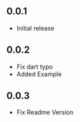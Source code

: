 ## 0.0.1

- Initial release

## 0.0.2

- Fix dart typo
- Added Example

## 0.0.3

- Fix Readme Version
